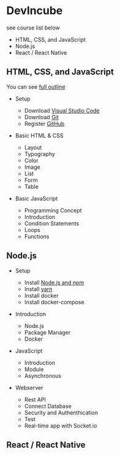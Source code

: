 # DevIncube

see course list below

- HTML, CSS, and JavaScript
- Node.js
- React / React Native

## HTML, CSS, and JavaScript

You can see [full outline](outlines/html-css-js.md)

- Setup
  - Download [Visual Studio Code](https://code.visualstudio.com/Download)
  - Download [Git](https://git-scm.com/downloads)
  - Register [GitHub](https://github.com/)

- Basic HTML & CSS
  - Layout
  - Typography
  - Color
  - Image
  - List
  - Form
  - Table

- Basic JavaScript
  - Programming Concept
  - Introduction
  - Condition Statements
  - Loops
  - Functions

## Node.js

- Setup
  - Install [Node.js and npm](https://nodejs.org/en/download/package-manager/)
  - Install [yarn](https://yarnpkg.com/lang/en/)
  - Install docker
  - Install docker-compose

- Introduction
  - Node.js
  - Package Manager
  - Docker

- JavaScript
  - Introduction
  - Module
  - Asynchronous

- Webserver
  - Rest API
  - Connect Database
  - Security and Authenthication
  - Test
  - Real-time app with Socket.io

## React / React Native
